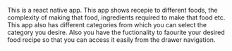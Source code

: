 This is a react native app. This app shows recepie to different foods, the complexity of making that food, ingredients required to make that food etc. This app also has different categories from which you can select the category you desire. Also you have the fuctionality to faourite your desired food recipe so that you can access it easily from the drawer navigation.
